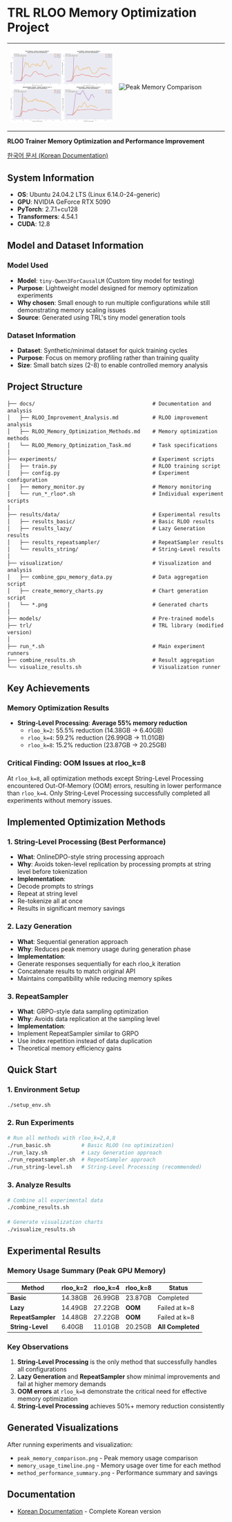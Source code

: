 # TRL RLOO Memory Optimization Project

<table>
<tr>
<td width="50%">

![Memory Usage Trends](rloo_individual_ultra_smooth.png)

</td>
<td width="50%">

![Peak Memory Comparison](img.png)

</td>
</tr>
</table>

**RLOO Trainer Memory Optimization and Performance Improvement**

[한국어 문서 (Korean Documentation)](docs/README_ko.md)

## System Information

- **OS**: Ubuntu 24.04.2 LTS (Linux 6.14.0-24-generic)
- **GPU**: NVIDIA GeForce RTX 5090
- **PyTorch**: 2.7.1+cu128
- **Transformers**: 4.54.1
- **CUDA**: 12.8

## Model and Dataset Information

### Model Used
- **Model**: `tiny-Qwen3ForCausalLM` (Custom tiny model for testing)
- **Purpose**: Lightweight model designed for memory optimization experiments
- **Why chosen**: Small enough to run multiple configurations while still demonstrating memory scaling issues
- **Source**: Generated using TRL's tiny model generation tools

### Dataset Information
- **Dataset**: Synthetic/minimal dataset for quick training cycles
- **Purpose**: Focus on memory profiling rather than training quality
- **Size**: Small batch sizes (2-8) to enable controlled memory analysis

## Project Structure

```
├── docs/                                      # Documentation and analysis
│   ├── RLOO_Improvement_Analysis.md           # RLOO improvement analysis
│   ├── RLOO_Memory_Optimization_Methods.md    # Memory optimization methods
│   └── RLOO_Memory_Optimization_Task.md       # Task specifications
│
├── experiments/                               # Experiment scripts
│   ├── train.py                               # RLOO training script
│   ├── config.py                              # Experiment configuration
│   ├── memory_monitor.py                      # Memory monitoring
│   └── run_*_rloo*.sh                         # Individual experiment scripts
│
├── results/data/                              # Experimental results
│   ├── results_basic/                         # Basic RLOO results
│   ├── results_lazy/                          # Lazy Generation results
│   ├── results_repeatsampler/                 # RepeatSampler results
│   └── results_string/                        # String-Level results
│
├── visualization/                             # Visualization and analysis
│   ├── combine_gpu_memory_data.py             # Data aggregation script
│   ├── create_memory_charts.py                # Chart generation script
│   └── *.png                                  # Generated charts
│
├── models/                                    # Pre-trained models
├── trl/                                       # TRL library (modified version)
│
├── run_*.sh                                   # Main experiment runners
├── combine_results.sh                         # Result aggregation
└── visualize_results.sh                       # Visualization runner
```

## Key Achievements

### Memory Optimization Results
- **String-Level Processing**: **Average 55% memory reduction**
  - `rloo_k=2`: 55.5% reduction (14.38GB → 6.40GB)
  - `rloo_k=4`: 59.2% reduction (26.99GB → 11.01GB)
  - `rloo_k=8`: 15.2% reduction (23.87GB → 20.25GB)

### Critical Finding: OOM Issues at rloo_k=8
At `rloo_k=8`, all optimization methods except String-Level Processing encountered Out-Of-Memory (OOM) errors, resulting in lower performance than `rloo_k=4`. Only String-Level Processing successfully completed all experiments without memory issues.

## Implemented Optimization Methods

### 1. String-Level Processing (Best Performance)
- **What**: OnlineDPO-style string processing approach
- **Why**: Avoids token-level replication by processing prompts at string level before tokenization
- **Implementation**: 
- Decode prompts to strings
- Repeat at string level
- Re-tokenize all at once
- Results in significant memory savings

### 2. Lazy Generation
- **What**: Sequential generation approach
- **Why**: Reduces peak memory usage during generation phase
- **Implementation**:
- Generate responses sequentially for each rloo_k iteration
- Concatenate results to match original API
- Maintains compatibility while reducing memory spikes

### 3. RepeatSampler
- **What**: GRPO-style data sampling optimization
- **Why**: Avoids data replication at the sampling level
- **Implementation**:
- Implement RepeatSampler similar to GRPO
- Use index repetition instead of data duplication
- Theoretical memory efficiency gains

## Quick Start

### 1. Environment Setup
```bash
./setup_env.sh
```

### 2. Run Experiments
```bash
# Run all methods with rloo_k=2,4,8
./run_basic.sh          # Basic RLOO (no optimization)
./run_lazy.sh           # Lazy Generation approach
./run_repeatsampler.sh  # RepeatSampler approach  
./run_string-level.sh   # String-Level Processing (recommended)
```

### 3. Analyze Results
```bash
# Combine all experimental data
./combine_results.sh

# Generate visualization charts
./visualize_results.sh
```

## Experimental Results

### Memory Usage Summary (Peak GPU Memory)

| Method | rloo_k=2 | rloo_k=4 | rloo_k=8 | Status |
|--------|----------|----------|----------|---------|
| **Basic** | 14.38GB | 26.99GB | 23.87GB | Completed |
| **Lazy** | 14.49GB | 27.22GB | **OOM** | Failed at k=8 |
| **RepeatSampler** | 14.48GB | 27.22GB | **OOM** | Failed at k=8 |
| **String-Level** | 6.40GB | 11.01GB | 20.25GB | **All Completed** |

### Key Observations

1. **String-Level Processing** is the only method that successfully handles all configurations
2. **Lazy Generation** and **RepeatSampler** show minimal improvements and fail at higher memory demands
3. **OOM errors** at `rloo_k=8` demonstrate the critical need for effective memory optimization
4. **String-Level Processing** achieves 50%+ memory reduction consistently

## Generated Visualizations

After running experiments and visualization:
- `peak_memory_comparison.png` - Peak memory usage comparison
- `memory_usage_timeline.png` - Memory usage over time for each method
- `method_performance_summary.png` - Performance summary and savings

## Documentation

- [Korean Documentation](docs/README_ko.md) - Complete Korean version
